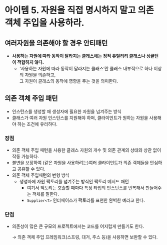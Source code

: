 # 아이템 5. 자원을 직접 명시하지 말고 의존 객체 주입을 사용하라.

## 여러자원을 의존해야 할 경우 안티패턴

- **사용하는 자원에 따라 동작이 달라지는 클래스에는 정적 유틸리티 클래스나 싱글턴이 적합하지 않다.**
    - ‘사용하는 자원에 따라 동작이 달라지는 클래스’란 클래스 내부적으로 하나 이상의 자원을 의존하고, <br/>그 자원이 클래스의 동작에 영향을 주는 것을 의미한다.

## 의존 객체 주입 패턴

- 인스턴스를 생성할 때 생성자에 필요한 자원을 넘겨주는 방식
- 클래스가 여러 자원 인스턴스를 지원해야 하며, 클라이언트가 원하는 자원을 사용해야 하는 조건에 유리하다.

### 장점

- 의존 객체 주입 패턴을 사용한 클래스 자원의 개수 및 의존 관계의 상태와 상관 없이 작동 가능하다.
- 불변을 보장하여 (같은 자원을 사용하려는)여러 클라이언트가 의존 객체들을 안심하고 공유할 수  있다.
- 의존 객체 주입패턴의 변형 방식
    - 생성자에 자원 팩토리를 넘겨주는 방식인 팩토리 메서드 패턴
        - 여기서 팩토리는 호출할 때마다 특정 타입의 인스턴스를 반복해서 만들어주는 객체를 말한다.
        - `Supplier<T>` 인터페이스가 팩토리를 표현한 완벽한 예라고 한다.
### 단점

- 의존성이 많은 큰 규모의 프로젝트에서는 코드를 어지럽게 만들기도 한다.

  → 의존 객체 주입 프레임워크(스프링, 대거, 주스 등)을 사용하면 보완할 수 있다.